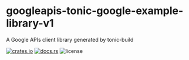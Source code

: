 # googleapis-tonic-google-example-library-v1

A Google APIs client library generated by tonic-build

[![crates.io](https://img.shields.io/crates/v/googleapis-tonic-google-example-library-v1)](https://crates.io/crates/googleapis-tonic-google-example-library-v1)
[![docs.rs](https://img.shields.io/docsrs/googleapis-tonic-google-example-library-v1)](https://docs.rs/googleapis-tonic-google-example-library-v1)
![license](https://img.shields.io/crates/l/googleapis-tonic-google-example-library-v1)
